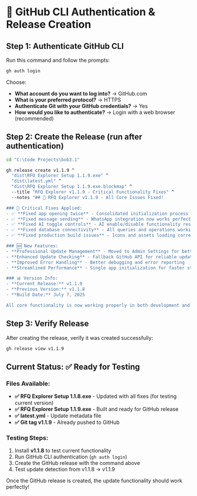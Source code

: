 # 🔐 GitHub CLI Authentication & Release Creation

## Step 1: Authenticate GitHub CLI
Run this command and follow the prompts:
```bash
gh auth login
```

Choose:
- **What account do you want to log into?** → GitHub.com
- **What is your preferred protocol?** → HTTPS
- **Authenticate Git with your GitHub credentials?** → Yes
- **How would you like to authenticate?** → Login with a web browser (recommended)

## Step 2: Create the Release (run after authentication)
```bash
cd "C:\Code Projects\bob3.1"

gh release create v1.1.9 ^
  "dist\RFQ Explorer Setup 1.1.9.exe" ^
  "dist\latest.yml" ^
  "dist\RFQ Explorer Setup 1.1.9.exe.blockmap" ^
  --title "RFQ Explorer v1.1.9 - Critical Functionality Fixes" ^
  --notes "## 🎉 RFQ Explorer v1.1.9 - All Core Issues Fixed!

### 🐛 Critical Fixes Applied:
- ✅ **Fixed app opening twice** - Consolidated initialization process
- ✅ **Fixed message sending** - WhatsApp integration now works perfectly  
- ✅ **Fixed AI toggle controls** - AI enable/disable functionality restored
- ✅ **Fixed database connectivity** - All queries and operations working
- ✅ **Fixed production build issues** - Icons and assets loading correctly

### 🆕 New Features:
- **Professional Update Management** - Moved to Admin Settings for better UX
- **Enhanced Update Checking** - Fallback GitHub API for reliable updates
- **Improved Error Handling** - Better debugging and error reporting
- **Streamlined Performance** - Single app initialization for faster startup

### 📊 Version Info:
- **Current Release:** v1.1.9
- **Previous Version:** v1.1.8  
- **Build Date:** July 7, 2025

All core functionality is now working properly in both development and production builds."
```

## Step 3: Verify Release
After creating the release, verify it was created successfully:
```bash
gh release view v1.1.9
```

## Current Status: ✅ Ready for Testing

### Files Available:
- **✅ RFQ Explorer Setup 1.1.8.exe** - Updated with all fixes (for testing current version)
- **✅ RFQ Explorer Setup 1.1.9.exe** - Built and ready for GitHub release
- **✅ latest.yml** - Update metadata file
- **✅ Git tag v1.1.9** - Already pushed to GitHub

### Testing Steps:
1. Install **v1.1.8** to test current functionality
2. Run GitHub CLI authentication (`gh auth login`)
3. Create the GitHub release with the command above
4. Test update detection from v1.1.8 → v1.1.9

Once the GitHub release is created, the update functionality should work perfectly!
